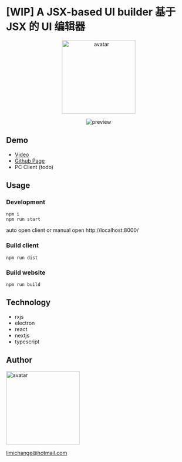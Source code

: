 # [WIP] A JSX-based UI builder 基于 JSX 的 UI 编辑器

<p align="center">
  <img src="https://github.com/limichange/zaku/blob/master/images/logo.jpg?raw=true" alt="avatar" width="200"/>
</p>

<p align="center">
<img src="https://github.com/limichange/zaku/blob/master/images/preview2.gif?raw=true" alt="preview" />
</p>

## Demo

- [Video](https://www.youtube.com/watch?v=_lS0FQg4340)
- [Github Page](https://limichange.github.io/zaku/)
- PC Client (todo)

## Usage

### Development

```
npm i
npm run start
```

auto open client or manual open http://localhost:8000/

### Build client

```
npm run dist
```

### Build website

```
npm run build
```

## Technology

- rxjs
- electron
- react
- nextjs
- typescript

## Author

<img src="https://github.com/limichange/log-log-log/blob/master/images/avatar.jpg?raw=true" alt="avatar" width="200"/>

limichange@hotmail.com
